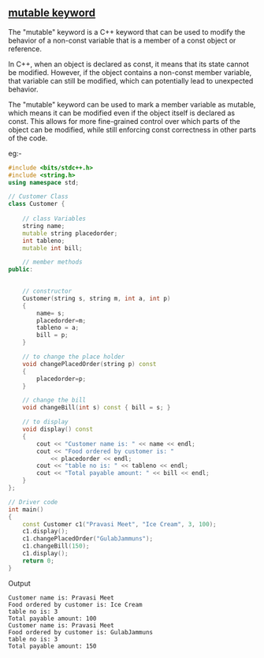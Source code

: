 ## <u>mutable keyword</u>

The "mutable" keyword is a C++ keyword that can be used to modify the behavior of a non-const variable that is a member of a const object or reference.

In C++, when an object is declared as const, it means that its state cannot be modified. However, if the object contains a non-const member variable, that variable can still be modified, which can potentially lead to unexpected behavior.

The "mutable" keyword can be used to mark a member variable as mutable, which means it can be modified even if the object itself is declared as const. This allows for more fine-grained control over which parts of the object can be modified, while still enforcing const correctness in other parts of the code.

eg:-
```c++
#include <bits/stdc++.h>
#include <string.h>
using namespace std;

// Customer Class
class Customer {
	
	// class Variables
	string name;
	mutable string placedorder;
	int tableno;
	mutable int bill;

	// member methods
public:

	
	// constructor
	Customer(string s, string m, int a, int p)
	{
		name= s;
		placedorder=m;
		tableno = a;
		bill = p;
	}

	// to change the place holder
	void changePlacedOrder(string p) const
	{
		placedorder=p;
	}

	// change the bill
	void changeBill(int s) const { bill = s; }

	// to display
	void display() const
	{
		cout << "Customer name is: " << name << endl;
		cout << "Food ordered by customer is: "
			<< placedorder << endl;
		cout << "table no is: " << tableno << endl;
		cout << "Total payable amount: " << bill << endl;
	}
};

// Driver code
int main()
{
	const Customer c1("Pravasi Meet", "Ice Cream", 3, 100);
	c1.display();
	c1.changePlacedOrder("GulabJammuns");
	c1.changeBill(150);
	c1.display();
	return 0;
}
```

Output

```
Customer name is: Pravasi Meet
Food ordered by customer is: Ice Cream
table no is: 3
Total payable amount: 100
Customer name is: Pravasi Meet
Food ordered by customer is: GulabJammuns
table no is: 3
Total payable amount: 150
```
